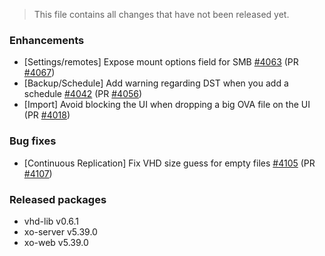 > This file contains all changes that have not been released yet.

### Enhancements

- [Settings/remotes] Expose mount options field for SMB [#4063](https://github.com/vatesfr/xen-orchestra/issues/4063) (PR [#4067](https://github.com/vatesfr/xen-orchestra/pull/4067))
- [Backup/Schedule] Add warning regarding DST when you add a schedule [#4042](https://github.com/vatesfr/xen-orchestra/issues/4042) (PR [#4056](https://github.com/vatesfr/xen-orchestra/pull/4056))
- [Import] Avoid blocking the UI when dropping a big OVA file on the UI (PR [#4018](https://github.com/vatesfr/xen-orchestra/pull/4018))

### Bug fixes

- [Continuous Replication] Fix VHD size guess for empty files [#4105](https://github.com/vatesfr/xen-orchestra/issues/4105)  (PR [#4107](https://github.com/vatesfr/xen-orchestra/pull/4107))

### Released packages

- vhd-lib v0.6.1
- xo-server v5.39.0
- xo-web v5.39.0
